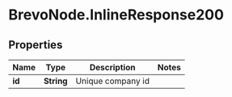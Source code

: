 # BrevoNode.InlineResponse200

## Properties
Name | Type | Description | Notes
------------ | ------------- | ------------- | -------------
**id** | **String** | Unique company id | 


